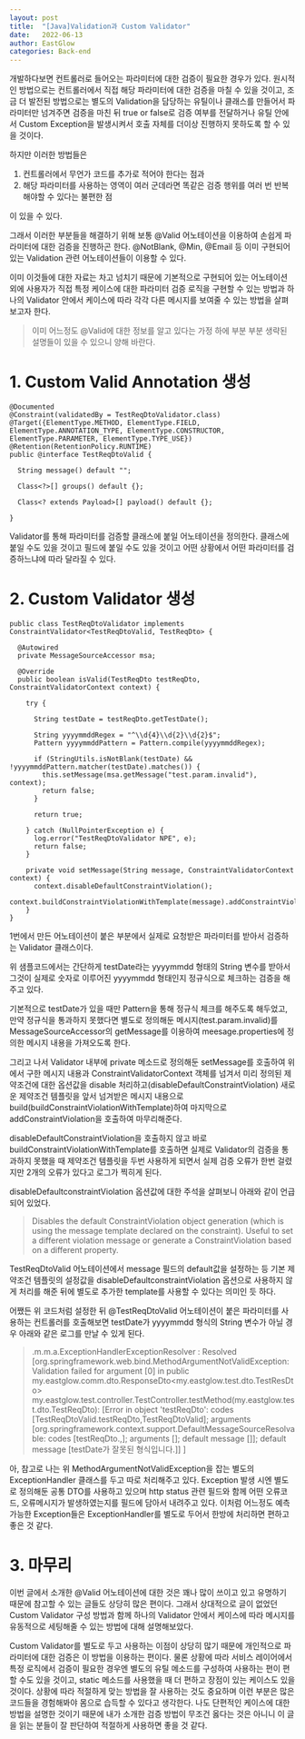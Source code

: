 ```yaml
---
layout: post
title:  "[Java]Validation과 Custom Validator"
date:   2022-06-13
author: EastGlow
categories: Back-end
---
```


개발하다보면 컨트롤러로 들어오는 파라미터에 대한 검증이 필요한 경우가 있다. 원시적인 방법으로는 컨트롤러에서 직접 해당 파라미터에 대한 검증을 마칠 수 있을 것이고, 조금 더 발전된 방법으로는 별도의 Validation을 담당하는 유틸이나 클래스를 만들어서 파라미터만 넘겨주면 검증을 마친 뒤 true or false로 검증 여부를 전달하거나 유틸 안에서 Custom Exception을 발생시켜서 호출 자체를 더이상 진행하지 못하도록 할 수 있을 것이다.

하지만 이러한 방법들은

1) 컨트롤러에서 무언가 코드를 추가로 적어야 한다는 점과
2) 해당 파라미터를 사용하는 영역이 여러 군데라면 똑같은 검증 행위를 여러 번 반복해야할 수 있다는 불편한 점

이 있을 수 있다.

그래서 이러한 부분들을 해결하기 위해 보통 @Valid 어노테이션을 이용하여 손쉽게 파라미터에 대한 검증을 진행하곤 한다. @NotBlank, @Min, @Email 등 이미 구현되어 있는 Validation 관련 어노테이션들이 이용할 수 있다.

이미 이것들에 대한 자료는 차고 넘치기 때문에 기본적으로 구현되어 있는 어노테이션 외에 사용자가 직접 특정 케이스에 대한 파라미터 검증 로직을 구현할 수 있는 방법과 하나의 Validator 안에서 케이스에 따라 각각 다른 메시지를 보여줄 수 있는 방법을 살펴보고자 한다.

> 이미 어느정도 @Valid에 대한 정보를 알고 있다는 가정 하에 부분 부분 생략된 설명들이 있을 수 있으니 양해 바란다.

# 1. Custom Valid Annotation 생성

    @Documented  
    @Constraint(validatedBy = TestReqDtoValidator.class)  
    @Target({ElementType.METHOD, ElementType.FIELD, ElementType.ANNOTATION_TYPE, ElementType.CONSTRUCTOR, ElementType.PARAMETER, ElementType.TYPE_USE})  
    @Retention(RetentionPolicy.RUNTIME)  
    public @interface TestReqDtoValid {  

      String message() default "";  

      Class<?>[] groups() default {};  

      Class<? extends Payload>[] payload() default {};  

    }

Validator를 통해 파라미터를 검증할 클래스에 붙일 어노테이션을 정의한다. 클래스에 붙일 수도 있을 것이고 필드에 붙일 수도 있을 것이고 어떤 상황에서 어떤 파라미터를 검증하느냐에 따라 달라질 수 있다.

# 2. Custom Validator 생성

    public class TestReqDtoValidator implements ConstraintValidator<TestReqDtoValid, TestReqDto> {  

      @Autowired  
      private MessageSourceAccessor msa;  

      @Override  
      public boolean isValid(TestReqDto testReqDto, ConstraintValidatorContext context) {  

        try {  

          String testDate = testReqDto.getTestDate();  

          String yyyymmddRegex = "^\\d{4}\\d{2}\\d{2}$";  
          Pattern yyyymmddPattern = Pattern.compile(yyyymmddRegex);  

          if (StringUtils.isNotBlank(testDate) && !yyyymmddPattern.matcher(testDate).matches()) {  
            this.setMessage(msa.getMessage("test.param.invalid"), context);  
            return false;
          }

          return true;

        } catch (NullPointerException e) {  
          log.error("TestReqDtoValidator NPE", e);  
          return false;
        }
        
        private void setMessage(String message, ConstraintValidatorContext context) {  
          context.disableDefaultConstraintViolation();  
          context.buildConstraintViolationWithTemplate(message).addConstraintViolation();  
        }  
    }

1번에서 만든 어노테이션이 붙은 부분에서 실제로 요청받은 파라미터를 받아서 검증하는 Validator 클래스이다.

위 샘플코드에서는 간단하게 testDate라는 yyyymmdd 형태의 String 변수를 받아서 그것이 실제로 숫자로 이루어진 yyyymmdd 형태인지 정규식으로 체크하는 검증을 해주고 있다.

기본적으로 testDate가 있을 때만 Pattern을 통해 정규식 체크를 해주도록 해두었고, 만약 정규식을 통과하지 못했다면 별도로 정의해둔 메시지(test.param.invalid)를 MessageSourceAccessor의 getMessage를 이용하여 meesage.properties에 정의한 메시지 내용을 가져오도록 한다.

그리고 나서 Validator 내부에 private 메소드로 정의해둔 setMessage를 호출하여 위에서 구한 메시지 내용과 ConstraintValidatorContext 객체를 넘겨서 미리 정의된 제약조건에 대한 옵션값을 disable 처리하고(disableDefaultConstraintViolation) 새로운 제약조건 템플릿을 앞서 넘겨받은 메시지 내용으로 build(buildConstraintViolationWithTemplate)하여 마지막으로 addConstraintViolation을 호출하여 마무리해준다.

disableDefaultConstraintViolation을 호출하지 않고 바로 buildConstraintViolationWithTemplate를 호출하면 실제로 Validator의 검증을 통과하지 못했을 때 제약조건 템플릿을 두번 사용하게 되면서 실제 검증 오류가 한번 걸렸지만 2개의 오류가 있다고 로그가 찍히게 된다.

disableDefaultconstraintViolation 옵션값에 대한 주석을 살펴보니 아래와 같이 언급되어 있었다.

> Disables the default ConstraintViolation object generation (which is using the message template declared on the constraint).
> Useful to set a different violation message or generate a ConstraintViolation based on a different property.

TestReqDtoValid 어노테이션에서 message 필드의 default값을 설정하는 등 기본 제약조건 템플릿의 설정값을 disableDefaultconstraintViolation 옵션으로 사용하지 않게 처리를 해준 뒤에 별도로 추가한 template를 사용할 수 있다는 의미인 듯 하다.

어쨌든 위 코드처럼 설정한 뒤 @TestReqDtoValid 어노테이션이 붙은 파라미터를 사용하는 컨트롤러를 호출해보면 testDate가 yyyymmdd 형식의 String 변수가 아닐 경우 아래와 같은 로그를 만날 수 있게 된다.

> .m.m.a.ExceptionHandlerExceptionResolver : Resolved [org.springframework.web.bind.MethodArgumentNotValidException: Validation failed for argument [0] in public my.eastglow.comm.dto.ResponseDto<my.eastglow.test.dto.TestResDto> my.eastglow.test.controller.TestController.testMethod(my.eastglow.test.dto.TestReqDto): [Error in object 'testReqDto': codes [TestReqDtoValid.testReqDto,TestReqDtoValid]; arguments [org.springframework.context.support.DefaultMessageSourceResolvable: codes [testReqDto.,]; arguments []; default message []]; default message [testDate가 잘못된 형식입니다.]] ]

아, 참고로 나는 위 MethodArgumentNotValidException을 잡는 별도의 ExceptionHandler 클래스를 두고 따로 처리해주고 있다. Exception 발생 시엔 별도로 정의해둔 공통 DTO를 사용하고 있으며 http status 관련 필드와 함께 어떤 오류코드, 오류메시지가 발생하였는지를 필드에 담아서 내려주고 있다. 이처럼 어느정도 예측 가능한 Exception들은 ExceptionHandler를 별도로 두어서 한방에 처리하면 편하고 좋은 것 같다.

# 3. 마무리

이번 글에서 소개한 @Valid 어노테이션에 대한 것은 꽤나 많이 쓰이고 있고 유명하기 때문에 참고할 수 있는 글들도 상당히 많은 편이다. 그래서 상대적으로 글이 없었던 Custom Validator 구성 방법과 함께 하나의 Validator 안에서 케이스에 따라 메시지를 유동적으로 세팅해줄 수 있는 방법에 대해 설명해보았다.

Custom Validator를 별도로 두고 사용하는 이점이 상당히 많기 때문에 개인적으로 파라미터에 대한 검증은 이 방법을 이용하는 편이다. 물론 상황에 따라 서비스 레이어에서 특정 로직에서 검증이 필요한 경우엔 별도의 유틸 메소드를 구성하여 사용하는 편이 편할 수도 있을 것이고, static 메소드를 사용했을 때 더 편하고 장점이 있는 케이스도 있을 것이다. 상황에 따라 적절하게 맞는 방법을 잘 사용하는 것도 중요하며 이런 부분은 많은 코드들을 경험해봐야 몸으로 습득할 수 있다고 생각한다. 나도 단편적인 케이스에 대한 방법을 설명한 것이기 때문에 내가 소개한 검증 방법이 무조건 옳다는 것은 아니니 이 글을 읽는 분들이 잘 판단하여 적절하게 사용하면 좋을 것 같다.

